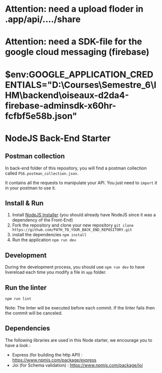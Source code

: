 # Attention: need a upload floder in .app/api/..../share
# Attention: need a SDK-file for the google cloud messaging (firebase)
#  $env:GOOGLE_APPLICATION_CREDENTIALS="D:\Courses\Semestre_6\IHM\backend\oiseaux-d2da4-firebase-adminsdk-x60hr-fcfbf5e58b.json"


# NodeJS Back-End Starter

## Postman collection

In back-end folder of this repository, you will find a postman collection called `PS6.postman_collection.json`. 

It contains all the requests to manipulate your API. You just need to `import` it in your postman to use it.

## Install & Run

1) Install [NodeJS Installer](https://nodejs.org/en/download/) (you should already have NodeJS since it was a dependency of the Front-End)
2) Fork the repository and clone your new repository `git clone https://github.com/PATH_TO_YOUR_BACK_END_REPOSITORY.git`
3) install the dependencies `npm install`
4) Run the application `npm run dev`

## Development

During the development process, you should use `npm run dev` to have livereload each time you modify a file in `app` folder.

## Run the linter

```
npm run lint
```
Note: The linter will be executed before each commit. If the linter fails then the commit will be canceled.

## Dependencies

The following libraries are used in this Node starter, we encourage you to have a look :
- Express (for building the http API) : https://www.npmjs.com/package/express
- Joi (for Schema validation) : https://www.npmjs.com/package/joi
